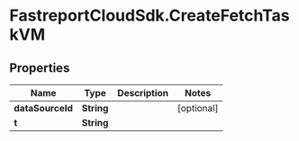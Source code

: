 # FastreportCloudSdk.CreateFetchTaskVM

## Properties

Name | Type | Description | Notes
------------ | ------------- | ------------- | -------------
**dataSourceId** | **String** |  | [optional] 
**t** | **String** |  | 


